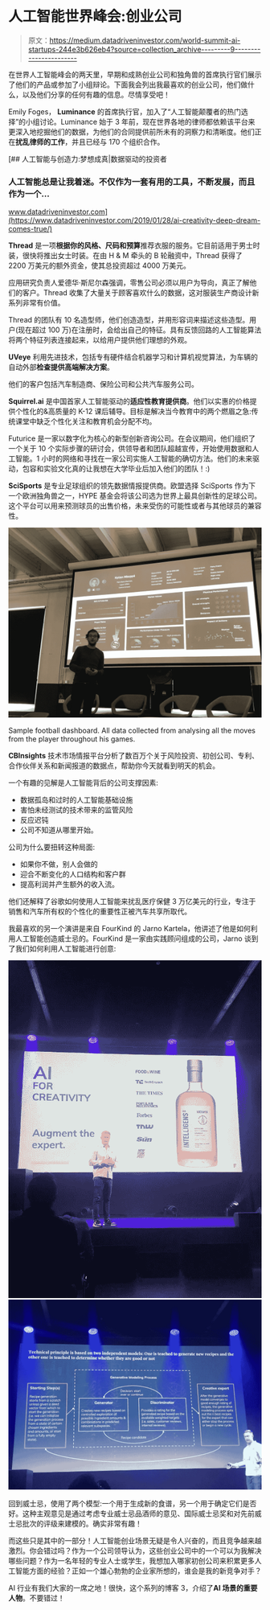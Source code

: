 # 人工智能世界峰会:创业公司

> 原文：<https://medium.datadriveninvestor.com/world-summit-ai-startups-244e3b626eb4?source=collection_archive---------9----------------------->

在世界人工智能峰会的两天里，早期和成熟创业公司和独角兽的首席执行官们展示了他们的产品或参加了小组辩论。下面我会列出我最喜欢的创业公司，他们做什么，以及他们分享的任何有趣的信息。尽情享受吧！

Emily Foges， **Luminance** 的首席执行官，加入了“人工智能颠覆者的热门选择”的小组讨论。Luminance 始于 3 年前，现在世界各地的律师都依赖该平台来更深入地挖掘他们的数据，为他们的合同提供前所未有的洞察力和清晰度。他们正在**扰乱律师的工作**，并且已经与 170 个组织合作。

[](https://www.datadriveninvestor.com/2019/01/28/ai-creativity-deep-dream-comes-true/) [## 人工智能与创造力:梦想成真|数据驱动的投资者

### 人工智能总是让我着迷。不仅作为一套有用的工具，不断发展，而且作为一个…

www.datadriveninvestor.com](https://www.datadriveninvestor.com/2019/01/28/ai-creativity-deep-dream-comes-true/) 

**Thread** 是一项**根据你的风格、尺码和预算**推荐衣服的服务。它目前适用于男士时装，很快将推出女士时装。在由 H & M 牵头的 B 轮融资中，Thread 获得了 2200 万美元的额外资金，使其总投资超过 4000 万美元。

应用研究负责人爱德华·斯尼尔森强调，零售公司必须以用户为导向，真正了解他们的客户。Thread 收集了大量关于顾客喜欢什么的数据，这对服装生产商设计新系列非常有价值。

Thread 的团队有 10 名造型师，他们创造造型，并用形容词来描述这些造型。用户(现在超过 100 万)在注册时，会给出自己的特征。具有反馈回路的人工智能算法将两个特征列表连接起来，以给用户提供他们理想的外观。

**UVeye** 利用先进技术，包括专有硬件结合机器学习和计算机视觉算法，为车辆的自动外部**检查提供高端解决方案**。

他们的客户包括汽车制造商、保险公司和公共汽车服务公司。

**Squirrel.ai** 是中国首家人工智能驱动的**适应性教育提供商**。他们以实惠的价格提供个性化的&高质量的 K-12 课后辅导。目标是解决当今教育中的两个燃眉之急:传统课堂中缺乏个性化关注和教育机会分配不均。

Futurice 是一家以数字化为核心的新型创新咨询公司。在会议期间，他们组织了一个关于 10 个实际步骤的研讨会，供领导者和团队超越宣传，开始使用数据和人工智能。1 小时的网络和寻找在一家公司实施人工智能的确切方法。他们的未来驱动，包容和实验文化真的让我想在大学毕业后加入他们的团队！:)

**SciSports** 是专业足球组织的领先数据情报提供商。欧盟选择 SciSports 作为下一个欧洲独角兽之一，HYPE 基金会将该公司选为世界上最具创新性的足球公司。这个平台可以用来预测球员的出售价格，未来受伤的可能性或者与其他球员的兼容性。

![](img/81fdb666a53be470fdd24de9cf51753f.png)

Sample football dashboard. All data collected from analysing all the moves from the player throughout his games.

**CBInsights** 技术市场情报平台分析了数百万个关于风险投资、初创公司、专利、合作伙伴关系和新闻报道的数据点，帮助你今天就看到明天的机会。

一个有趣的见解是人工智能背后的公司支撑因素:

*   数据孤岛和过时的人工智能基础设施
*   害怕未经测试的技术带来的监管风险
*   反应迟钝
*   公司不知道从哪里开始。

公司为什么要扭转这种局面:

*   如果你不做，别人会做的
*   迎合不断变化的人口结构和客户群
*   提高利润并产生额外的收入流。

他们还解释了谷歌如何使用人工智能来扰乱医疗保健 3 万亿美元的行业，专注于销售和汽车所有权的个性化的重要性正被汽车共享所取代。

我最喜欢的另一个演讲是来自 FourKind 的 Jarno Kartela，他讲述了他是如何利用人工智能创造威士忌的。FourKind 是一家由实践顾问组成的公司，Jarno 谈到了我们如何利用人工智能进行创意:

![](img/6df67355ad2215e1a9ab24f393dfb497.png)![](img/55a343743349a4e15163c931d72917b0.png)

回到威士忌，使用了两个模型:一个用于生成新的食谱，另一个用于确定它们是否好。这种主观意见是通过考虑专业威士忌品酒师的意见、国际威士忌奖和对先前威士忌批次的评级来建模的。确实非常有趣！

而这些只是其中的一部分！人工智能创业场景无疑是令人兴奋的，而且竞争越来越激烈。你会错过吗？作为一个公司领导认为，这些创业公司中的一个可以为我解决哪些问题？作为一名年轻的专业人士或学生，我想加入哪家初创公司来积累更多人工智能方面的经验？正如一个雄心勃勃的企业家所想的，谁会是我的新竞争对手？

AI 行业有我们大家的一席之地！很快，这个系列的博客 3，介绍了**AI 场景的重要人物**。不要错过！